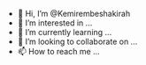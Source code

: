 - 👋 Hi, I’m @Kemirembeshakirah
- 👀 I’m interested in ...
- 🌱 I’m currently learning ...
- 💞️ I’m looking to collaborate on ...
- 📫 How to reach me ...

<!---
Kemirembeshakirah/Kemirembeshakirah is a ✨ special ✨ repository because its `README.md` (this file) appears on your GitHub profile.
You can click the Preview link to take a look at your changes.
--->
